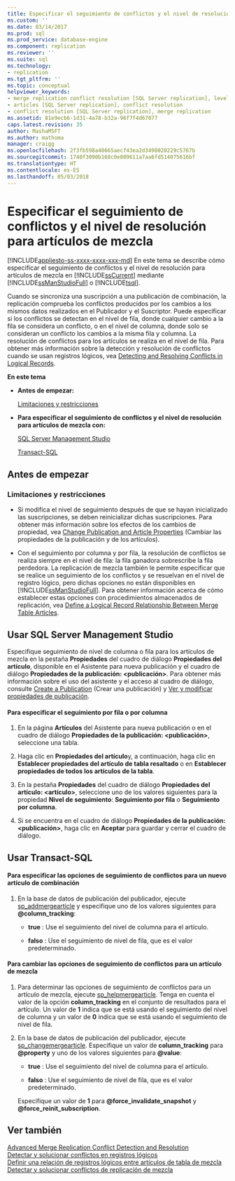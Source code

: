 ```yaml
---
title: Especificar el seguimiento de conflictos y el nivel de resolución para los artículos de mezcla | Microsoft Docs
ms.custom: ''
ms.date: 03/14/2017
ms.prod: sql
ms.prod_service: database-engine
ms.component: replication
ms.reviewer: ''
ms.suite: sql
ms.technology:
- replication
ms.tgt_pltfrm: ''
ms.topic: conceptual
helpviewer_keywords:
- merge replication conflict resolution [SQL Server replication], levels
- articles [SQL Server replication], conflict resolution
- conflict resolution [SQL Server replication], merge replication
ms.assetid: 81e9ecb6-1d31-4a78-b32a-96f7f4d67077
caps.latest.revision: 35
author: MashaMSFT
ms.author: mathoma
manager: craigg
ms.openlocfilehash: 2f3fb598a48665aecf43ea2d3498020229c5767b
ms.sourcegitcommit: 1740f3090b168c0e809611a7aa6fd514075616bf
ms.translationtype: HT
ms.contentlocale: es-ES
ms.lasthandoff: 05/03/2018
---
```

# <a name="specify-the-conflict-tracking-and-resolution-level-for-merge-articles"></a>Especificar el seguimiento de conflictos y el nivel de resolución para artículos de mezcla
[!INCLUDE[appliesto-ss-xxxx-xxxx-xxx-md](../../../includes/appliesto-ss-xxxx-xxxx-xxx-md.md)]
  En este tema se describe cómo especificar el seguimiento de conflictos y el nivel de resolución para artículos de mezcla en [!INCLUDE[ssCurrent](../../../includes/sscurrent-md.md)] mediante [!INCLUDE[ssManStudioFull](../../../includes/ssmanstudiofull-md.md)] o [!INCLUDE[tsql](../../../includes/tsql-md.md)].  
  
 Cuando se sincroniza una suscripción a una publicación de combinación, la replicación comprueba los conflictos producidos por los cambios a los mismos datos realizados en el Publicador y el Suscriptor. Puede especificar si los conflictos se detectan en el nivel de fila, donde cualquier cambio a la fila se considera un conflicto, o en el nivel de columna, donde solo se consideran un conflicto los cambios a la misma fila y columna. La resolución de conflictos para los artículos se realiza en el nivel de fila. Para obtener más información sobre la detección y resolución de conflictos cuando se usan registros lógicos, vea [Detecting and Resolving Conflicts in Logical Records](../../../relational-databases/replication/merge/advanced-merge-replication-conflict-resolving-in-logical-record.md).  
  
 **En este tema**  
  
-   **Antes de empezar:**  
  
     [Limitaciones y restricciones](#Restrictions)  
  
-   **Para especificar el seguimiento de conflictos y el nivel de resolución para artículos de mezcla con:**  
  
     [SQL Server Management Studio](#SSMSProcedure)  
  
     [Transact-SQL](#TsqlProcedure)  
  
##  <a name="BeforeYouBegin"></a> Antes de empezar  
  
###  <a name="Restrictions"></a> Limitaciones y restricciones  
  
-   Si modifica el nivel de seguimiento después de que se hayan inicializado las suscripciones, se deben reinicializar dichas suscripciones. Para obtener más información sobre los efectos de los cambios de propiedad, vea [Change Publication and Article Properties](../../../relational-databases/replication/publish/change-publication-and-article-properties.md) (Cambiar las propiedades de la publicación y de los artículos).  
  
-   Con el seguimiento por columna y por fila, la resolución de conflictos se realiza siempre en el nivel de fila: la fila ganadora sobrescribe la fila perdedora. La replicación de mezcla también le permite especificar que se realice un seguimiento de los conflictos y se resuelvan en el nivel de registro lógico, pero dichas opciones no están disponibles en [!INCLUDE[ssManStudioFull](../../../includes/ssmanstudiofull-md.md)]. Para obtener información acerca de cómo establecer estas opciones con procedimientos almacenados de replicación, vea [Define a Logical Record Relationship Between Merge Table Articles](../../../relational-databases/replication/publish/define-a-logical-record-relationship-between-merge-table-articles.md).  
  
##  <a name="SSMSProcedure"></a> Usar SQL Server Management Studio  
 Especifique seguimiento de nivel de columna o fila para los artículos de mezcla en la pestaña **Propiedades** del cuadro de diálogo **Propiedades del artículo**, disponible en el Asistente para nueva publicación y el cuadro de diálogo **Propiedades de la publicación: \<publicación>**. Para obtener más información sobre el uso del asistente y el acceso al cuadro de diálogo, consulte [Create a Publication](../../../relational-databases/replication/publish/create-a-publication.md) (Crear una publicación) y [Ver y modificar propiedades de publicación](../../../relational-databases/replication/publish/view-and-modify-publication-properties.md).  
  
#### <a name="to-specify-row--or-column-level-tracking"></a>Para especificar el seguimiento por fila o por columna  
  
1.  En la página **Artículos** del Asistente para nueva publicación o en el cuadro de diálogo **Propiedades de la publicación: \<publicación>**, seleccione una tabla.  
  
2.  Haga clic en **Propiedades del artículo**y, a continuación, haga clic en **Establecer propiedades del artículo de tabla resaltado** o en **Establecer propiedades de todos los artículos de la tabla**.  
  
3.  En la pestaña **Propiedades** del cuadro de diálogo **Propiedades del artículo: \<artículo>**, seleccione uno de los valores siguientes para la propiedad **Nivel de seguimiento**: **Seguimiento por fila** o **Seguimiento por columna**.  
  
4.  Si se encuentra en el cuadro de diálogo **Propiedades de la publicación: \<publicación>**, haga clic en **Aceptar** para guardar y cerrar el cuadro de diálogo.  
  
##  <a name="TsqlProcedure"></a> Usar Transact-SQL  
  
#### <a name="to-specify-conflict-tracking-options-for-a-new-merge-article"></a>Para especificar las opciones de seguimiento de conflictos para un nuevo artículo de combinación  
  
1.  En la base de datos de publicación del publicador, ejecute [sp_addmergearticle](../../../relational-databases/system-stored-procedures/sp-addmergearticle-transact-sql.md) y especifique uno de los valores siguientes para **@column_tracking**:  
  
    -   **true** : Use el seguimiento del nivel de columna para el artículo.  
  
    -   **falso** : Use el seguimiento de nivel de fila, que es el valor predeterminado.  
  
#### <a name="to-change-conflict-tracking-options-for-a-merge-article"></a>Para cambiar las opciones de seguimiento de conflictos para un artículo de mezcla  
  
1.  Para determinar las opciones de seguimiento de conflictos para un artículo de mezcla, ejecute [sp_helpmergearticle](../../../relational-databases/system-stored-procedures/sp-helpmergearticle-transact-sql.md). Tenga en cuenta el valor de la opción **column_tracking** en el conjunto de resultados para el artículo. Un valor de **1** indica que se está usando el seguimiento del nivel de columna y un valor de **0** indica que se está usando el seguimiento de nivel de fila.  
  
2.  En la base de datos de publicación del publicador, ejecute [sp_changemergearticle](../../../relational-databases/system-stored-procedures/sp-changemergearticle-transact-sql.md). Especifique un valor de **column_tracking** para **@property** y uno de los valores siguientes para **@value**:  
  
    -   **true** : Use el seguimiento del nivel de columna para el artículo.  
  
    -   **falso** : Use el seguimiento de nivel de fila, que es el valor predeterminado.  
  
     Especifique un valor de **1** para **@force_invalidate_snapshot** y **@force_reinit_subscription**.  
  
## <a name="see-also"></a>Ver también  
 [Advanced Merge Replication Conflict Detection and Resolution](../../../relational-databases/replication/merge/advanced-merge-replication-conflict-detection-and-resolution.md)   
 [Detectar y solucionar conflictos en registros lógicos](../../../relational-databases/replication/merge/advanced-merge-replication-conflict-resolving-in-logical-record.md)   
 [Definir una relación de registros lógicos entre artículos de tabla de mezcla](../../../relational-databases/replication/publish/define-a-logical-record-relationship-between-merge-table-articles.md)   
 [Detectar y solucionar conflictos de replicación de mezcla](../../../relational-databases/replication/merge/advanced-merge-replication-resolve-merge-replication-conflicts.md)  
  
  

